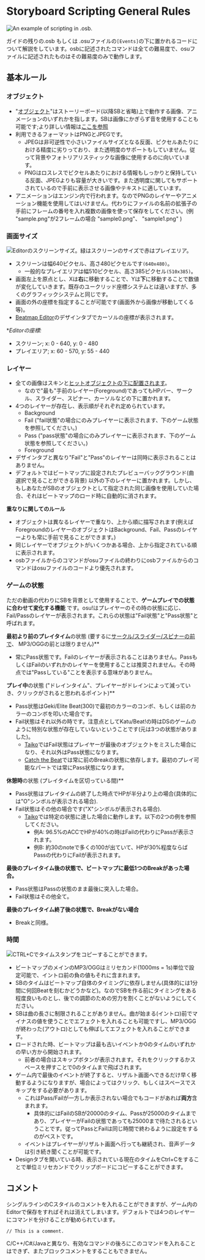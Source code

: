 # Storyboard Scripting General Rules

![An example of scripting in .osb.](img/SBS_Base.jpg "An example of scripting in .osb.")

 ガイドの残りの.osb もしくは .osuファイルの`[Events]`の下に置かれるコードについて解説をしています。osbに記述されたコマンドは全ての難易度で、osuファイルに記述されたものはその難易度のみで動作します。

## 基本ルール

### オブジェクト

- "[オブジェクト](/wiki/Storyboard/Scripting/Objects)"はストーリーボード(以降SBと省略)上で動作する画像、アニメーションのいずれかを指します。SBは画像にかぎらず音を使用することも可能です;より詳しい情報は[ここを参照](/wiki/Storyboard/Scripting/Audio)
- 利用できるフォーマットはPNGとJPEGです。
  - JPEGは非可逆性で小さいファイルサイズとなる反面、ピクセルあたりにおける精度に劣りっており、また透明度のサポートもしていません。従って背景やフォトリアリスティックな画像に使用するのに向いています。
  - PNGはロスレスでピクセルあたりにおける情報もしっかりと保持している反面、JPEGよりも容量が大きいです。また透明度に関してもサポートされているので手前に表示させる画像やテキストに適しています。
- アニメーションはエンジン内で行われます。なのでPNGのレイヤーやアニメーション機能を使用してはいけません。代わりにファイルの名前の拡張子の手前にフレームの番号を入れ複数の画像を使って保存をしてください。(例 "sample.png"が2フレームの場合 "sample0.png"、 "sample1.png" )

### 画面サイズ

![Editorのスクリーンサイズ。緑はスクリーンのサイズで赤はプレイエリア。](img/SBS_SS.jpg "Editorのスクリーンサイズ。緑はスクリーンのサイズで赤はプレイエリア。")

- スクリーンは幅640ピクセル、高さ480ピクセルです`(640x480)`。
  - 一般的なプレイエリアは幅510ピクセル、高さ385ピクセル`(510x385)`。
- 画面左上を原点とし、Xは**右**に移動することで、Yは**下**に移動することで数値が変化していきます。既存のユークリッド座標システムとは違いますが、多くのグラフィックシステムと同じです。
- 画面の外の座標を指定することが可能です(画面外から画像が移動してくる等)。
- [Beatmap Editor](/wiki/Client/Beatmap_editor)のデザインタブでカーソルの座標が表示されます。

**Editorの座標:*

- スクリーン; x: 0 - 640, y: 0 - 480
- プレイエリア; x: 60 - 570, y: 55 - 440

### レイヤー

- 全ての画像はスキンと[ヒットオブジェクトの下に配置されます](/wiki/Gameplay/Hit_object)。
  - なので"最も"手前のレイヤー(Foreground)であってもHPバー、サークル、スライダー、スピナー、カーソルなどの下に置かれます。
- 4つのレイヤーが存在し、表示順がそれぞれ定められています。
  - Background
  - Fail ("fail状態"の場合にのみプレイヤーに表示されます、下のゲーム状態を参照してください。)
  - Pass ("pass状態"の場合にのみプレイヤーに表示されます、下のゲーム状態を参照してください。)
  - Foreground
- デザインタブと異なり"Fail"と"Pass"のレイヤーは同時に表示されることはありません。
- デフォルトではビートマップに設定されたプレビューバックグラウンド(曲選択で見ることができる背景) 以外の下のレイヤーに置かれます。しかし、もしあなたがSBのオブジェクトとして指定された同じ画像を使用していた場合、それはビートマップのロード時に自動的に消されます。

**重なりに関してのルール**

- オブジェクトは異なるレイヤーで重なり、上から順に描写されます(例えばForegroundのレイヤーのオブジェクトはBackground、Fail、Passのレイヤーよりも常に手前で見ることができます。)
- 同じレイヤーでオブジェクトがいくつかある場合、上から指定されている順に表示されます。
- osbファイルからのコマンドがosuファイルの終わりにosbファイルからのコマンドはosuファイルのコードより優先されます。

### ゲームの状態

ただの動画の代わりにSBを背景として使用することで、**ゲームプレイでの状態に合わせて変化する機能** です。osu!はプレイヤーのその時の状態に応じ、Fail/Passのレイヤーが表示されます。これらの状態は"Fail状態"と"Pass状態"と呼ばれます。

**最初より前のプレイタイム**の状態 (要するに[サークル/スライダー/スピナーの前で](/wiki/Gameplay/Hit_object)、 MP3/OGGの前とは限りません)**

- 常にPass状態です。Failのレイヤーが表示されることはありません。PassもしくはFailのいずれかのレイヤーを使用することは推奨されません。その時点では"Passしている"ことを表示する意味がありません。

**プレイ中**の状態 ("ドレインタイム"、プレイヤーがドレインによって減っていき、クリックがされると思われるポイント)**

- Pass状態はGeki/Elite Beat(300)で最初のカラーのコンボ、もしくは前のカラーのコンボを叩いた場合です。
- Fail状態はそれ以外の時です。注意点としてKatu/Beat!の時はDSのゲームのように特別な状態が存在していないということです(元は3つの状態がありました)。
  - [Taiko](/wiki/Game_mode/osu!taiko)ではFail状態はプレイヤーが最後のオブジェクトをミスした場合になり、それ以外はPass状態になります。
  - [Catch the Beat](/wiki/Game_mode/osu!catch)では常に前のBreakの状態に依存します。最初のプレイ可能なパートでは常にPass状態になります。

**休憩時**の状態 (プレイタイムを区切っている間)**

- Pass状態はプレイタイムの終了した時点でHPが半分より上の場合(具体的には"O"シンボルが表示される場合).
- Fail状態はその他の場合です("X"シンボルが表示される場合).
  - [Taiko](/wiki/Game_mode/osu!taiko)では特定の状態に達した場合に動作します。以下の2つの例を参照してください。
    - 例A: 96.5%のACCでHPが40%の時はFailの代わりにPassが表示されます。
    - 例B: 約30のnoteで多くの100が出ていて、HPが30%程度ならばPassの代わりにFailが表示されます。

**最後のプレイタイム後の状態で、ビートマップに最低1つのBreakがあった場合。**

- Pass状態はPassの状態のまま最後に突入した場合。
- Fail状態はその他全て。

**最後のプレイタイム終了後の状態で、Breakがない場合**

- Breakと同様。

### 時間

![CTRL+Cでタイムスタンプをコピーすることができます。](img/SBS_Time.jpg "CTRL+Cでタイムスタンプをコピーすることができます。")

- ビートマップのメインのMP3/OGGはミリセカンド(1000ms = 1s)単位で設定可能で、イントロ前の負の値もそれに含まれます。
- SBのタイムはビートマップ自体のタイミングに依存しません(具体的には1分間に何回Beatを刻むかどうかなど)。なのでSBを作る前にタイミングをある程度良いものとし、後での調節のための労力を割くことがないようにしてください。
- SBは曲の長さに制限されることがありません。曲が始まる(イントロ)前でマイナスの値を使うことでエフェクトを入れることも可能ですし、MP3/OGGが終わった(アウトロ)としても伸ばしてエフェクトを入れることができます。
- ロードされた時、ビートマップは最も古いイベントか0のタイムのいずれかの早い方から開始されます。
  - 前者の場合はスキップボタンが表示されます。それをクリックするかスペースを押すことで0のタイムまで飛ばされます。
- ゲーム内で最後のイベントが終了すると、リザルト画面へできるだけ早く移動するようになりますが、場合によってはクリック、もしくはスペースでスキップをする必要があります。
  - これはPass/Failが一方しか表示されない場合でもコードがあれば**両方**含まれます。
    - 具体的にはFailのSBが20000のタイム、Passが25000のタイムまであり、プレイヤーがFailの状態であっても25000まで待たされるということです。従ってPassとFailは同じ時間で終わるように設定をするのがベストです。
  - イベントはプレイヤーがリザルト画面へ行っても継続され、音声データは引き続き聞くことが可能です。
- Designタブを開いている時、表示されている現在のタイムをCtrl+Cをすることで単位ミリセカンドでクリップボードにコピーすることができます。

## コメント

シングルラインのCスタイルのコメントを入れることができますが、ゲーム内のEditorで保存をすればそれは消えてしまいます。デフォルトでは4つのレイヤーにコマンドを分けることが勧められています。

`// This is a comment.`

C/C++/C#/Javaと異なり、有効なコマンドの後ろにこのコマンドを入れることはできず、またブロックコメントをすることもできません。
